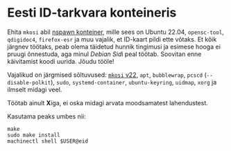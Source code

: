 # Eesti ID-tarkvara konteineris

Ehita `mkosi` abil [nspawn konteiner](https://www.freedesktop.org/software/systemd/man/systemd-nspawn.html),
mille sees on Ubuntu 22.04, `opensc-tool`, `qdigidoc4`, `firefox-esr` ja muu
vajalik, et ID-kaart pildi ette võtaks. Et kõik järgnev töötaks, peab olema
täidetud hunnik tingimusi ja esimese hooga ei pruugi õnnestuda, aga minul
*Debian Sid*i peal töötab. Soovitan enne käivitamist koodi uurida. Jõudu
tööle!

Vajalikud on järgmised sõltuvused:
[`mkosi` v22](https://github.com/systemd/mkosi/tree/v22),
`apt`,
`bubblewrap`,
`pcscd` (`--disable-polkit`),
`sudo`,
`systemd-container`,
`ubuntu-keyring`,
`uidmap`,
`xorg`
ja ilmselt midagi veel.

Töötab ainult **X**iga, ei oska midagi arvata moodsamatest lahendustest.

Kasutama peaks umbes nii:
```
make
sudo make install
machinectl shell $USER@eid
```
